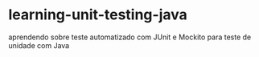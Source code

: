 # learning-unit-testing-java
aprendendo sobre teste automatizado com JUnit e Mockito para teste de unidade com Java
